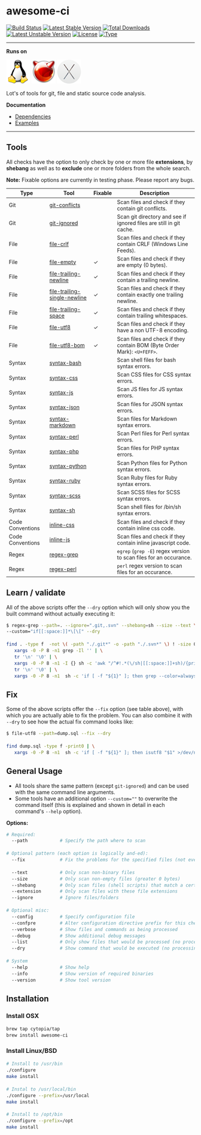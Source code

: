 # awesome-ci

[![Build Status](https://travis-ci.org/cytopia/awesome-ci.svg?branch=master)](https://travis-ci.org/cytopia/awesome-ci)
[![Latest Stable Version](https://poser.pugx.org/cytopia/awesome-ci/v/stable)](https://packagist.org/packages/cytopia/awesome-ci) [![Total Downloads](https://poser.pugx.org/cytopia/awesome-ci/downloads)](https://packagist.org/packages/cytopia/awesome-ci) [![Latest Unstable Version](https://poser.pugx.org/cytopia/awesome-ci/v/unstable)](https://packagist.org/packages/cytopia/awesome-ci) [![License](https://poser.pugx.org/cytopia/awesome-ci/license)](http://opensource.org/licenses/MIT)
[![Type](https://img.shields.io/badge/type-bash-red.svg)](https://en.wikipedia.org/wiki/Bash_%28Unix_shell%29)

---

**Runs on**

[![Linux](https://raw.githubusercontent.com/cytopia/icons/master/64x64/linux.png)](https://www.kernel.org/)
[![FreeBSD](https://raw.githubusercontent.com/cytopia/icons/master/64x64/freebsd.png)](https://www.freebsd.org)
[![OSX](https://raw.githubusercontent.com/cytopia/icons/master/64x64/osx.png)](https://www.apple.com/osx)



Lot's of tools for git, file and static source code analysis.

**Documentation**

* [Dependencies](dependencies/)
* [Examples](EXAMPLES.md)

---

## Tools

All checks have the option to only check by one or more file **extensions**, by **shebang** as well as to **exclude** one or more folders from the whole search.

**Note:** Fixable options are currently in testing phase. Please report any bugs.


| Type | Tool | Fixable | Description |
|------|------|---------|-------------|
| Git | [git-conflicts](bin/git-conflicts) | | Scan files and check if they contain git conflicts. |
| Git | [git-ignored](bin/git-ignored) | | Scan git directory and see if ignored files are still in git cache. |
| File | [file-crlf](bin/file-crlf) | | Scan files and check if they contain CRLF (Windows Line Feeds). |
| File | [file-empty](bin/file-empty) | ✓ | Scan files and check if they are empty (0 bytes). |
| File | [file-trailing-newline](bin/file-trailing-newline) | ✓ | Scan files and check if they contain a trailing newline. |
| File | [file-trailing-single-newline](bin/file-trailing-single-newline) | ✓ | Scan files and check if they contain exactly one trailing newline. |
| File | [file-trailing-space](bin/file-trailing-space) | ✓ | Scan files and check if they contain trailing whitespaces. |
| File | [file-utf8](bin/file-utf8) | ✓ | Scan files and check if they have a non UTF-8 encoding. |
| File | [file-utf8-bom](bin/file-utf8-bom) | ✓ | Scan files and check if they contain BOM (Byte Order Mark): `<U+FEFF>`. |
| Syntax | [syntax-bash](bin/syntax-bash) | | Scan shell files for bash syntax errors. |
| Syntax | [syntax-css](bin/syntax-css) | | Scan CSS files for CSS syntax errors. |
| Syntax | [syntax-js](bin/syntax-js) | | Scan JS files for JS syntax errors. |
| Syntax | [syntax-json](bin/syntax-json) | | Scan files for JSON syntax errors. |
| Syntax | [syntax-markdown](bin/syntax-markdown) | | Scan files for Markdown syntax errors. |
| Syntax | [syntax-perl](bin/syntax-perl) | | Scan Perl files for Perl syntax errors. |
| Syntax | [syntax-php](bin/syntax-php) | | Scan files for PHP syntax errors. |
| Syntax | [syntax-python](bin/syntax-python) | | Scan Python files for Python syntax errors. |
| Syntax | [syntax-ruby](bin/syntax-ruby) | | Scan Ruby files for Ruby syntax errors. |
| Syntax | [syntax-scss](bin/syntax-scss) | | Scan SCSS files for SCSS syntax errors. |
| Syntax | [syntax-sh](bin/syntax-sh) | | Scan shell files for /bin/sh syntax errors. |
| Code Conventions | [inline-css](bin/inline-css) | | Scan files and check if they contain inline css code. |
| Code Conventions | [inline-js](bin/inline-js) | | Scan files and check if they contain inline javascript code. |
| Regex | [regex-grep](bin/regex-grep) | | `egrep` (`grep -E`) regex version to scan files for an occurance. |
| Regex | [regex-perl](bin/regex-perl) | | `perl` regex version to scan files for an occurance. |

## Learn / validate

All of the above scripts offer the `--dry` option which will only show you the built command without actually executing it:
```bash
$ regex-grep --path=. --ignore=".git,.svn" --shebang=sh --size --text \
--custom="if[[:space:]]*\[\[" --dry

find . -type f  -not \( -path "./.git*" -o -path "./.svn*" \) ! -size 0 -print0 | \
   xargs -0 -P 8 -n1 grep -Il '' | \
   tr '\n' '\0' | \
   xargs -0 -P 8 -n1 -I {} sh -c 'awk "/^#!.*(\/sh|[[:space:]]+sh)/{print FILENAME}" "{}" || true' | \
   tr '\n' '\0' | \
   xargs -0 -P 8 -n1  sh -c 'if [ -f "${1}" ]; then grep --color=always -inHE "if[[:space:]]*\[\[" "$1" || true; fi' --
```

## Fix

Some of the above scripts offer the `--fix` option (see table above), with which you are actually able to fix the problem.
You can also combine it with `--dry` to see how the actual fix command looks like:
```bash
$ file-utf8 --path=dump.sql --fix --dry

find dump.sql -type f -print0 | \
   xargs -0 -P 8 -n1  sh -c 'if [ -f "${1}" ]; then isutf8 "$1" >/dev/null || (TERM=vt100 vi -u NONE -n -es -c "set fileencoding=utf8" -c "wq" "$1" > /dev/tty && echo "Fixing: $1" || echo "FAILED: $1"); fi' --
```


## General Usage

* All tools share the same pattern (except `git-ignored`) and can be used with the same command line arguments.
* Some tools have an additional option `--custom=""` to overwrite the command itself (this is explained and shown in detail in each command's `--help` option).

**Options:**

```bash
# Required:
  --path            # Specify the path where to scan

# Optional pattern (each option is logically and-ed):
  --fix             # Fix the problems for the specified files (not every check)

  --text            # Only scan non-binary files
  --size            # Only scan non-empty files (greater 0 bytes)
  --shebang         # Only scan files (shell scripts) that match a certain shebang
  --extension       # Only scan files with these file extensions
  --ignore          # Ignore files/folders

# Optional misc:
  --config          # Specify configuration file
  --confpre         # Alter configuration directive prefix for this check
  --verbose         # Show files and commands as being processed
  --debug           # Show additional debug messages
  --list            # Only show files that would be processed (no processing)
  --dry             # Show command that would be executed (no processing)

# System
  --help            # Show help
  --info            # Show version of required binaries
  --version         # Show tool version

```




## Installation

### Install OSX

```bash
brew tap cytopia/tap
brew install awesome-ci
```

### Install Linux/BSD

```bash
# Install to /usr/bin
./configure
make install

# Instal to /usr/local/bin
./configure --prefix=/usr/local
make install

# Install to /opt/bin
./configure --prefix=/opt
make install
```
